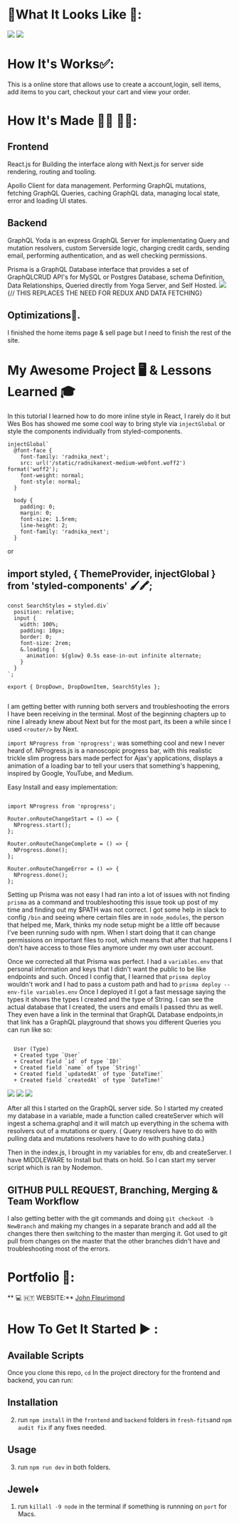 # :checkered_flag:What It Looks Like :checkered_flag:: 

[![](public/ReactGraphQL.png)](https://github.com/JOHNFLEURIMOND/ReactGraphQL)
[![](public/ReactGraphQL2.png)](https://github.com/JOHNFLEURIMOND/ReactGraphQL)

 # How It's Works:white_check_mark::
This is a online store that allows use to create a account,login, sell items, add items to you cart, checkout your cart and view your order. 

# How It's Made :nut_and_bolt:🔨 :hammer::wrench::
## Frontend
React.js for Building the interface along with Next.js for server side rendering, routing and tooling.

Apollo Client for data management. Performing GraphQL mutations, fetching GraphQL Queries, caching GraphQL data, managing local state, error and loading UI states.

## Backend
GraphQL Yoda is an express GraphQL Server for implementating Query and mutation resolvers, custom Serverside logic, charging credit cards, sending email, performing authentication, and as well checking permissions.


Prisma is a GraphQL Database interface that provides a set of GraphQLCRUD API's for MySQL or Postgres Database, schema Definition, Data Relationships, Queried directly from Yoga Server, and Self Hosted.
[![](public/projects.png)](https://github.com/JOHNFLEURIMOND/ReactGraphQL)
{// THIS REPLACES THE NEED FOR REDUX AND DATA FETCHING}

## Optimizations📶.
I finished the home items page & sell page but I need to finish the rest of the site.

# My Awesome Project 🖥 & Lessons Learned :mortar_board: 

In this tutorial I learned how to do more inline style in React, I rarely do it but Wes Bos has showed me some cool way to bring style via `injectGlobal` or style the components individually from styled-components.

```
injectGlobal`
  @font-face {
    font-family: 'radnika_next';
    src: url('/static/radnikanext-medium-webfont.woff2') format('woff2');
    font-weight: normal;
    font-style: normal;
  }

  body {
    padding: 0;
    margin: 0;
    font-size: 1.5rem;
    line-height: 2;
    font-family: 'radnika_next';
  }
```

or


## import styled, { ThemeProvider, injectGlobal } from 'styled-components' 🖌🖍;

```
const SearchStyles = styled.div`
  position: relative;
  input {
    width: 100%;
    padding: 10px;
    border: 0;
    font-size: 2rem;
    &.loading {
      animation: ${glow} 0.5s ease-in-out infinite alternate;
    }
  }
`;

export { DropDown, DropDownItem, SearchStyles };


```

I am getting better with running both servers and troubleshooting the errors I have been receiving in the terminal. Most of the beginning chapters up to nine I already knew about Next but for the most part, its been a while since I used `<router/>` by Next.

`import NProgress from 'nprogress';` was something cool and new I never heard of. NProgress.js is a nanoscopic progress bar, with this realistic trickle slim progress bars made perfect for Ajax'y applications, displays a animation of a loading bar to tell your users that something's happening, inspired by Google, YouTube, and Medium.

Easy Install and easy implementation:

```

import NProgress from 'nprogress';

Router.onRouteChangeStart = () => {
  NProgress.start();
};

Router.onRouteChangeComplete = () => {
  NProgress.done();
};

Router.onRouteChangeError = () => {
  NProgress.done();
};

```

Setting up Prisma was not easy I had ran into a lot of issues with not finding `prisma` as a command and troubleshooting this issue took up post of my time and finding out my $PATH was not correct. I got some help in slack to config `/bin` and seeing where certain files are in `node_modules`, the person that helped me, Mark, thinks my node setup might be a little off because I've been running sudo with npm. When I start doing that it can change permissions on important files to root, which means that after that happens I don't have access to those files anymore under my own user account.

Once we corrected all that Prisma was perfect. I had a `variables.env` that personal information and keys that I didn't want the public to be like endpoints and such. Onced I config that, I learned that `prisma deploy` wouldn't work and I had to pass a custom path and had to `prisma deploy --env-file variables.env` Once I deployed it I got a fast message saying the types it shows the types I created and the type of String. I can see the actual database that I created, the users and emails I passed thru as well. They even have a link in the terminal that GraphQL Database endpoints,in that link has a GraphQL playground that shows you different Queries you can run like so:


```

  User (Type)
  + Created type `User`
  + Created field `id` of type `ID!`
  + Created field `name` of type `String!`
  + Created field `updatedAt` of type `DateTime!`
  + Created field `createdAt` of type `DateTime!`
```


[![](public/prisma1.png)](https://github.com/JOHNFLEURIMOND/ReactGraphQL)
[![](public/prisma2.png)](https://github.com/JOHNFLEURIMOND/ReactGraphQL)
[![](public/prisma3.png)](https://github.com/JOHNFLEURIMOND/ReactGraphQL)

After all this I started on the GraphQL server side. So I started my created my database in a variable, made a function called createServer which will ingest a schema.graphql and it will match up everything in the schema with resolvers out of a mutations or query. ( Query resolvers have to do with pulling data and mutations resolvers have to do with pushing data.)

Then in the index.js, I brought in my variables for env, db and createServer. I have MIDDLEWARE to Install but thats on hold. So I can start my server script which is ran by Nodemon. 


## GITHUB PULL REQUEST, Branching, Merging & Team Workflow

I also getting better with the git commands and doing `git checkout -b NewBranch` and making my changes in a separate branch and add all the changes there then switching to the master than merging it. Got used to git pull from changes on the master that the other branches didn't have and troubleshooting most of the errors.





# Portfolio :open_file_folder::

** :computer: 🇭🇹  WEBSITE:** [John Fleurimond](http://johnfleurimond.com)

# How To Get It Started :arrow_forward: :

## Available Scripts

Once you clone this repo, `cd` In the project directory for the frontend and backend, you can run:

## Installation

2. run `npm install` in the `frontend` and `backend` folders in `fresh-fits`and ` npm audit fix ` if any fixes needed.

## Usage

3. run `npm run dev` in both folders.

## Jewel♦️

1. run `killall -9 node` in the terminal if something is runnning on `port` for Macs.


